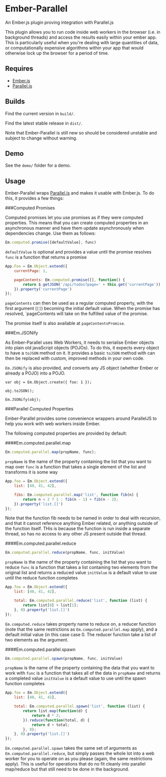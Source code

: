 Ember-Parallel
==============

An Ember.js plugin proving integration with Parallel.js

This plugin allows you to run code inside web workers in the browser (i.e. in background threads) and access the results easily within your ember app. This is particularly useful when you're dealing with large quantities of data, or computationally expensive algorithms within your app that would otherwise lock up the browser for a period of time.

Requires
--------

* [Ember.js](http://emberjs.com)
* [Parallel.js](http://adambom.github.io/parallel.js/)

Builds
------

Find the current version in `build/`.

Find the latest stable release in `dist/`.

Note that Ember-Parallel is still new so should be considered unstable and subject to change without warning.

Demo
----

See the `demo/` folder for a demo.

Usage
-----

Ember-Parallel wraps [Parallel.js](http://adambom.github.io/parallel.js/) and makes it usable with Ember.js. To do this, it provides a few things:

###Computed Promises

Computed promises let you use promises as if they were computed properties. This means that you can create computed properties in an asynchronous manner and have them update asynchronously when dependencies change. Use them as follows:

```javascript
Em.computed.promise([defaultValue], func)
```

`defaultValue` is optional and provides a value until the promise resolves
`func` is a function that returns a promise

```javascript
App.Foo = Em.Object.extend({
	currentPage: 1,

	pageContents: Em.computed.promise([], function() {
		return $.getJSON('/api/todos?page=' + this.get('currentPage'));
	}).property('currentPage')
});
```

`pageContents` can then be used as a regular computed property, with the first argument (`[]`) becoming the initial default value. When the promise has resolved, `pageContents will take on the fulfilled value of the promise.

The promise itself is also available at `pageContentsPromise`.

###Em.JSONify

As Ember-Parallel uses Web Workers, it needs to serialise Ember objects into plain old javaScript objects (POJOs). To do this, it expects every object to have a `toJSON` method on it. It provides a basic `toJSON` method with can then be replaced with custom, improved methods in your own code.

`Em.JSONify` is also provided, and converts any JS object (whether Ember or already a POJO) into a POJO.

```javsacript
var obj = Em.Object.create({ foo: 1 });

obj.toJSON();

Em.JSONify(obj);
```

###Parallel Computed Properties

Ember-Parallel provides some convenience wrappers around ParallelJS to help you work with web workers inside Ember.

The following computed properties are provided by default:

####Em.computed.parallel.map

```javascript
Em.computed.parallel.map(propName, func);
```
`propName` is the name of the property containing the list that you want to map over
`func` is a function that takes a single element of the list and transforms it is some way

```javascript
App.foo = Em.Object.extend({
	list: [40, 41, 42],

	fibs: Em.computed.parallel.map('list', function fib(n) {
		return n < 2 ? 1 : fib(n - 1) + fib(n - 2);
	}).property('list.[]')
});
```

Note that the function fib needs to be named in order to deal with recursion, and that it cannot reference anything Ember related, or anything outside of the function itself. THis is because the function is run inside a separate thread, so has no access to any other JS present outside that thread.

####Em.computed.parallel.reduce

```javascript
Em.computed.parallel.reduce(propName, func, initValue)
```
`propName` is the name of the property containing the list that you want to reduce
`func` is a function that takes a list containing two elements from the original list and returns a reduced value
`initValue` is a default value to use until the reduce function completes

```javascript
App.foo = Em.Object.extend({
	list: [40, 41, 42],

	total: Em.computed.parallel.reduce('list', function (list) {
		return list[0] + list[1];
	}, 0).property('list.[]')
});
```

`Em.computed.reduce` takes property name to reduce on, a reducer function (note that the same restrictions as `Em.computed.parallel.map` apply), and a default initial value (in this case case 0. The reducer function take a list of two elements as the argument.

####Em.computed.parallel.spawn

```javascript
Em.computed.parallel.spawn(propName, func, initValue)
```
`propName` is the name of the property containing the data that you want to work with
`func` is a function that takes all of the data in `propName` and returns a completed value
`initValue` is a default value to use until the spawn function completes

```javascript
App.foo = Em.Object.extend({
	list: [40, 41, 42],

	total: Em.computed.parallel.spawn('list', function (list) {
		return list.map(function(d) {
			return d * 2;
		}).reduce(function(total, d) {
			return d + total;
		}, 0);
	}, 0).property('list.[]')
});
```
`Em.computed.parallel.spawn` takes the same set of arguments as `Em.computed.parallel.reduce`, but simply passes the whole lot into a web worker for you to operate on as you please (again, the same restrictions apply). This is useful for operations that do no fit cleanly into parallel map/reduce but that still need to be done in the background.
